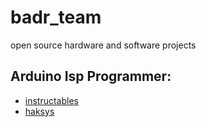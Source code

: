 # badr_team
open source hardware and software projects

## Arduino Isp Programmer:
* [instructables](https://www.instructables.com/Yet-Another-ATTINY85-ISP-Programmer-Shield-for-Ard/)
* [haksys](http://www.haksys.fr/yet-another-attiny85-isp-programmer-shield-for-arduino/)
